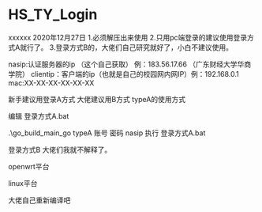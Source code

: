 # HS_TY_Login
xxxxxx
2020年12月27日
1.必须解压出来使用
2.只用pc端登录的建议使用登录方式A就行了。
3.登录方式B的，大佬们自己研究就好了，小白不建议使用。

nasip:认证服务器的ip （这个自己获取） 例：183.56.17.66 （广东财经大学华商学院）
clientip：客户端的ip（也就是自己的校园网内网IP）例：192.168.0.1
mac:XX-XX-XX-XX-XX-XX

新手建议用登录A方式
大佬建议用B方式
typeA的使用方式

编辑 
登录方式A.bat


.\go_build_main_go typeA 账号 密码 nasip
执行 登录方式A.bat

登录方式B
大佬们我就不解释了。

openwrt平台

linux平台

大佬自己重新编译吧
